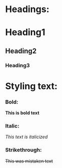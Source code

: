 # Headings:
# Heading1
## Heading2
### Heading3


# Styling text:
### Bold:
**This is bold text**



### Italic:
_This text is italicized_



### Strikethrough:
~~This was mistaken text~~
